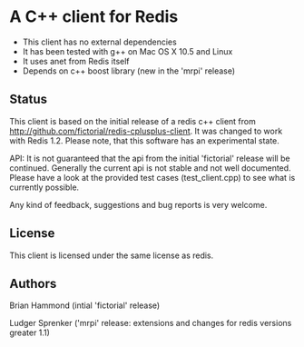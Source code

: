# A C++ client for Redis 

- This client has no external dependencies 
- It has been tested with g++ on Mac OS X 10.5 and Linux
- It uses anet from Redis itself
- Depends on c++ boost library (new in the 'mrpi' release)

## Status

This client is based on the initial release of a redis c++ client from http://github.com/fictorial/redis-cplusplus-client.
It was changed to work with Redis 1.2. 
Please note, that this software has an experimental state.

API:
It is not guaranteed that the api from the initial 'fictorial' release will be continued. Generally the current api is not
stable and not well documented. Please have a look at the provided test cases (test_client.cpp) to see what is currently possible.

Any kind of feedback, suggestions and bug reports is very welcome.

## License

This client is licensed under the same license as redis. 

## Authors

Brian Hammond <brian at fictorial dot com>   (intial 'fictorial' release)

Ludger Sprenker <ludger at sprenker dot net> ('mrpi' release: extensions and changes for redis versions greater 1.1)
